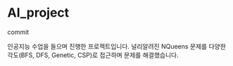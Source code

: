 # AI_project
commit

인공지능 수업을 들으며 진행한 프로젝트입니다. 널리알려진 NQueens 문제를 다양한 각도(BFS, DFS, Genetic, CSP)로 접근하며 문제를 해결했습니다.
